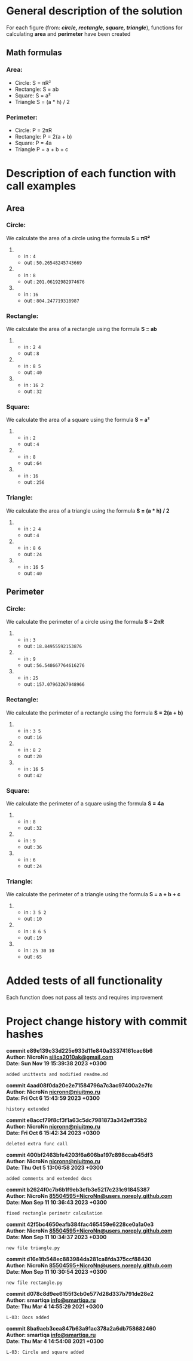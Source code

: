 # General description of the solution
For each figure (from: **_circle, rectangle, square, triangle_**), 
functions for calculating **area** and **perimeter** have been created
## Math formulas
### Area:
- Circle: S = πR²
- Rectangle: S = ab
- Square: S = a²
- Triangle S = (a * h) / 2

### Perimeter:
- Circle: P = 2πR
- Rectangle: P = 2(a + b)
- Square: P = 4a
- Triangle P = a + b + c


# Description of each function with call examples
## Area
### Circle:
We calculate the area of a circle using the formula **S = πR²**
1. - in : ``4``
   - out : ``50.26548245743669``
1. - in : ``8``
   - out : ``201.06192982974676``
1. - in : ``16``
   - out : ``804.247719318987``
   
### Rectangle:
We calculate the area of a rectangle using the formula **S = ab**
1. - in : ``2 4``
   - out : ``8``
1. - in : ``8 5``
   - out : ``40``
1. - in : ``16 2``
   - out : ``32``
   
### Square:
We calculate the area of a square using the formula **S = a²**
1. - in : ``2``
   - out : ``4``
1. - in : ``8``
   - out : ``64``
1. - in : ``16``
   - out : ``256``
   
### Triangle:
We calculate the area of a triangle using the formula **S = (a * h) / 2**
1. - in : ``2 4``
   - out : ``4``
1. - in : ``8 6``
   - out : ``24``
1. - in : ``16 5``
   - out : ``40``
   
   
## Perimeter
### Circle:
We calculate the perimeter of a circle using the formula **S = 2πR**
1. - in : ``3``
   - out : ``18.84955592153876``
1. - in : ``9``
   - out : ``56.548667764616276``
1. - in : ``25``
   - out : ``157.07963267948966``
   
### Rectangle:
We calculate the perimeter of a rectangle using the formula **S = 2(a + b)**
1. - in : ``3 5``
   - out : ``16``
1. - in : ``8 2``
   - out : ``20``
1. - in : ``16 5``
   - out : ``42``
   
### Square:
We calculate the perimeter of a square using the formula **S = 4a**
1. - in : ``8``
   - out : ``32``
1. - in : ``9``
   - out : ``36``
1. - in : ``6``
   - out : ``24``
   
### Triangle:
We calculate the perimeter of a triangle using the formula **S = a + b + c**
1. - in : ``3 5 2``
   - out : ``10``
1. - in : ``8 6 5``
   - out : ``19``
1. - in : ``25 30 10``
   - out : ``65``
   

# Added tests of all functionality
Each function does not pass all tests and requires improvement

# Project change history with commit hashes

**commit e89e139c33d225e933d11e840a33374161cac6b6\
Author: NicroNn <silica2010ak@gmail.com>\
Date:   Sun Nov 19 15:39:38 2023 +0300**

    added unittests and modified readme.md

**commit 4aad08f0da20e2e71584796a7c3ac97400a2e7fc\
Author: NicroNn <nicronn@niuitmo.ru>\
Date:   Fri Oct 6 15:43:59 2023 +0300**

    history extended

**commit e8accf79f8cf3f1a63c5dc7981873a342eff35b2\
Author: NicroNn <nicronn@niuitmo.ru>\
Date:   Fri Oct 6 15:42:34 2023 +0300**

    deleted extra func call

**commit 400bf2463bfe4203f6a606ba197c898ccab45df3\
Author: NicroNn <nicronn@niuitmo.ru>\
Date:   Thu Oct 5 13:06:58 2023 +0300**

    added comments and extended docs


**commit b2624f0c7b6b1f9eb3cfb3e5217c231c91845387\
Author: NicroNn <85504595+NicroNn@users.noreply.github.com>\
Date:   Mon Sep 11 10:36:43 2023 +0300**

    fixed rectangle perimetr calculation


**commit 42f5bc4650eafb384fac465459e6228ce0a1a0e3\
Author: NicroNn <85504595+NicroNn@users.noreply.github.com>\
Date:   Mon Sep 11 10:34:37 2023 +0300**

    new file triangle.py

**commit d16e1fb548ec883984da281ca8fda375ccf88430\
Author: NicroNn <85504595+NicroNn@users.noreply.github.com>\
Date:   Mon Sep 11 10:30:54 2023 +0300**

    new file rectangle.py

**commit d078c8d9ee6155f3cb0e577d28d337b791de28e2\
Author: smartiqa <info@smartiqa.ru>\
Date:   Thu Mar 4 14:55:29 2021 +0300**

    L-03: Docs added

**commit 8ba9aeb3cea847b63a91ac378a2a6db758682460\
Author: smartiqa <info@smartiqa.ru>\
Date:   Thu Mar 4 14:54:08 2021 +0300**

    L-03: Circle and square added
